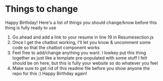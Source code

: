 # Things to change

Happy Birthday! Here's a list of things you should change/know before this thing is fully ready to use

1. Go ahead and add a link to your resume in line 19 in Resumesection.js
2. Once I get the chatbot working, I'll let you know & uncomment some code so that the chatbot component works
3. Feel free to add/change anything you want. I lowkey put this thing together as just like a template pre-populated with some stuff I felt should be on here, but this is fully your website so do whatever you feel
4. Make sure to get rid of this readme file before you show anyone the repo for this :) Happy Birthday again!